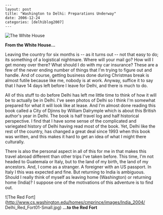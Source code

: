 
    ---
    layout: post
    title: "Washington to Delhi: Preparations Underway"
    date: 2006-12-24
    categories: [delhiblog2007]
    ---

![The White House](http://www.barton.edu/school-''dept/history&ss/White%20House.jpeg)

**From the White House...**

Leaving the country for six months is -- as it turns out -- not that easy to do; its something of a logistical nightmare. Where will your mail go? How will I get money over there? What should I do with my car insurance? These are a few of the never ending number of things that I'm trying to figure out and handle. And of course, getting business done during Christmas break is almost futile because like me, nobody is at work. Anyway, suffice it to say that I have 14 days left before I leave for Delhi, and there is much to do.

All of this stuff to do before Delhi has left me little time to think of how it will be to actually be in Delhi. I've seen photos of Delhi so I think I'm somewhat prepared for what it will look like at lease. And I'm almost done reading this book called a City of Djinns by William Dalrymple which is about this British author's year in Delhi. The book is half travel log and half historical perspective. I find that I have some sense of the complicated and variegated history of Delhi having read most of the book. Yet, Delhi like the rest of the country, has changed a great deal since 1993 when this book was written, and this makes it hard to get an idea of what I might there culturally.

There is also the personal aspect in all of this for me in that makes this travel abroad different than other trips I've taken before. This time, I'm not headed to Guatemala or Italy, but to the land of my birth, the land of my ancestors. And, I come as a stranger. A foreigner with an US passport. In Italy I this was expected and fine. But returning to India is ambiguous. Should I really think of myself as leaving home (Washington) or returning home (India)? I suppose one of the motivations of this adventure is to find out.

![The Red Fort](http://www.cs.washington.edu/homes/cmprince/images/India_2004/ Delhi_Red_Fort01-Small.jpg)
**...to the Red Fort**
